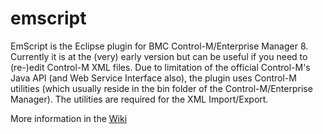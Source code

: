 emscript
=========

EmScript is the Eclipse plugin for BMC Control-M/Enterprise Manager 8. Currently it is at the (very) early version but can be useful if you need to (re-)edit Control-M XML files. Due to limitation of the official Control-M's Java API (and Web Service Interface also), the plugin uses Control-M utilities (which usually reside in the bin folder of the Control-M/Enterprise Manager). The utilities are required for the XML Import/Export.

More information in the [Wiki](https://github.com/thomeo/geoserver/wiki)
